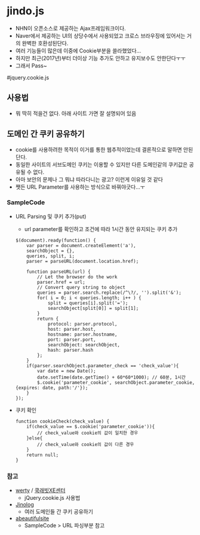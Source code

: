 # jindo.js
 - NHN이 오픈소스로 제공하는 Ajax프레임워크이다.
 - Naver에서 제공하는 UI의 상당수에서 사용되었고 크로스 브라우징에 있어서는 거의 완벽한 호환성된단다.
 - 여러 기능들이 많은데 이중에 Cookie부분을 쓸라했었다...
 - 하지만 최근(2017년)부터 더이상 기능 추가도 안하고 유지보수도 안한단다ㅜㅜ 
 - 그래서 Pass~

#jquery.cookie.js
## 사용법
 - 뭐 딱히 적을건 없다. 아래 사이트 가면 잘 설명되어 있음

## 도메인 간 쿠키 공유하기
 - cookie를 사용하려한 목적이 이거를 통한 웹추적이었는데 결론적으로 말하면 안된단다.
 - 동일한 사이트의 서브도메인 쿠키는 이용할 수 있지만 다른 도메인같의 쿠키값은 공유될 수 없다.
 - 아마 보안의 문제나 그 뭐냐 따라다니는 광고? 이런게 이유일 것 같다
 - 쨋든 URL Parameter를 사용하는 방식으로 바꿔야긋다...ㅜ

### SampleCode
 - URL Parsing 및 쿠키 추가(put)
	 - url parameter를 확인하고 조건에 따라 1시간 동안 유지되는 쿠키 추가

	```
 	$(document).ready(function() {
		var parser = document.createElement('a'),
    	searchObject = {},
    	queries, split, i;
		parser = parseURL(document.location.href);

		function parseURL(url) {
	    	// Let the browser do the work
	    	parser.href = url;
	    	// Convert query string to object
	    	queries = parser.search.replace(/^\?/, '').split('&');
	    	for( i = 0; i < queries.length; i++ ) {
	    	    split = queries[i].split('=');
	    	    searchObject[split[0]] = split[1];
	    	}
	    	return {
	        	protocol: parser.protocol,
	        	host: parser.host,
	       		hostname: parser.hostname,
	        	port: parser.port,
	        	searchObject: searchObject,
	        	hash: parser.hash
	    	};
		}
		if(parser.searchObject.parameter_check == 'check_value'){
			var date = new Date();
			date.setTime(date.getTime() + 60*60*1000); // 60분, 1시간
			$.cookie('parameter_cookie', searchObject.parameter_cookie, {expires: date, path:'/'});
		}
 	});
	```

 - 쿠키 확인
 	```
 	function cookieCheck(check_value) {
		if(check_value == $.cookie('parameter_cookie')){
			// check_value와 cookie의 값이 일치한 경우
		}else{
			// check_value와 cookie의 값이 다른 경우
		}
		return null;
	}
 	```


### 참고
 - [werty](http://naminsik.com/blog/1864 "werty") / [쿡래빗XE센터](http://xecenter.com/xe/open_tip/4684 "werty")
	 - jQuery.cookie.js 사용법
 - [Jinolog](http://jinolog.com/programming/etc/2011/11/13/sharing-cookies-across-multiple-domains.html "여러 도메인들 간 쿠키 공유하기")
	 - 여러 도메인들 간 쿠키 공유하기
 - [abeautifulsite](https://www.abeautifulsite.net/parsing-urls-in-javascript "Parsing URL, in JavaScript")
 	 - SampleCode > URL 파싱부분 참고